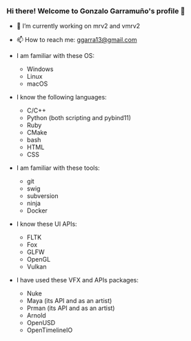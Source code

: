 ### Hi there!  Welcome to Gonzalo Garramuño's profile 👋

- 🔭 I’m currently working on mrv2 and vmrv2
- 📫 How to reach me: ggarra13@gmail.com

- I am familiar with these OS:
   * Windows
   * Linux
   * macOS

- I know the following languages:
    * C/C++
    * Python (both scripting and pybind11)
    * Ruby
    * CMake
    * bash
    * HTML
    * CSS

- I am familiar with these tools:
     * git
     * swig
     * subversion
     * ninja
     * Docker

- I know these UI APIs:
     * FLTK
     * Fox
     * GLFW
     * OpenGL
     * Vulkan

- I have used these VFX and APIs packages:
   * Nuke
   * Maya (its API and as an artist)
   * Prman (its API and as an artist)
   * Arnold
   * OpenUSD
   * OpenTimelineIO

<!--
**ggarra13/ggarra13** is a ✨ _special_ ✨ repository because its `README.md` (this file) appears on your GitHub profile.

Here are some ideas to get you started:

- 🔭 I’m currently working on ...
- 🌱 I’m currently learning ...
- 👯 I’m looking to collaborate on ...
- 🤔 I’m looking for help with ...
- 💬 Ask me about ...
- 😄 Pronouns: ...
- ⚡ Fun fact: ...
-->

